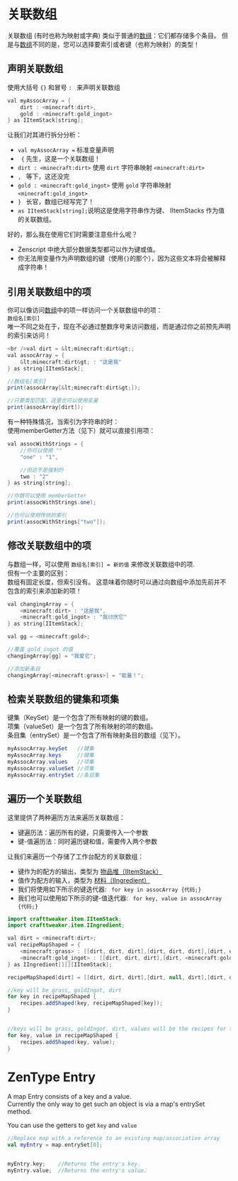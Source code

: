 # 关联数组

关联数组 (有时也称为映射或字典) 类似于普通的[数组](Arrays_and_Loops/)：它们都存储多个条目。 但是与[数组](Arrays_and_Loops/)不同的是，您可以选择要索引或者键（也称为映射）的类型！

## 声明关联数组

使用大括号 ` {} ` 和冒号 `: ` 来声明关联数组

```JAVA
val myAssocArray = {
    dirt : <minecraft:dirt>,
    gold : <minecraft:gold_ingot>
} as IItemStack[string];
```

让我们对其进行拆分分析：

- ` val myAssocArray = ` 标准变量声明
- ` {` 先生，这是一个关联数组！
- `dirt : <minecraft:dirt>` 使用 `dirt` 字符串映射 `<minecraft:dirt>`
- `, ` 等下，这还没完
- `gold : <minecraft:gold_ingot>` 使用 `gold` 字符串映射 `<minecraft:gold_ingot>`
- `} ` 长官，数组已经写完了！
- ` as IItemStack[string]; `说明这是使用字符串作为键、 IItemStacks 作为值的关联数组。

好的，那么我在使用它们时需要注意些什么呢？

- Zenscript 中绝大部分数据类型都可以作为键或值。
- 你无法用变量作为声明数组的键（使用`{}`的那个），因为这些文本将会被解释成字符串！

## 引用关联数组中的项

你可以像访问[数组](Arrays_and_Loops/)中的项一样访问一个关联数组中的项：  
`数组名[索引]`  
唯一不同之处在于，现在不必通过整数序号来访问数组，而是通过你之前预先声明的索引来访问！

```JAVA
<br />val dirt = &lt;minecraft:dirt&gt;;
val assocArray = {
    &lt;minecraft:dirt&gt; : "这是我"
} as string[IItemStack];

//数组名[索引]
print(assocArray[&lt;minecraft:dirt&gt;]);

//只要类型匹配，这里也可以使用变量
print(assocArray[dirt]);
```

有一种特殊情况，当索引为字符串的时：  
使用memberGetter方法（见下）就可以直接引用项：

```JAVA
val assocWithStrings = {
    //你可以使用 ""
    "one" : "1",

    //但这不是强制的
    two : "2"
} as string[string];

//你既可以使用 memberGetter
print(assocWithStrings.one);

//也可以使用传统的索引
print(assocWithStrings["two"]);
```

## 修改关联数组中的项

与数组一样，可以使用 ` 数组名[索引] = 新的值 ` 来修改关联数组中的项.   
但有一个主要的区别：   
数组有固定长度，但索引没有。 这意味着你随时可以通过向数组中添加先前并不包含的索引来添加新的项！

```JAVA
val changingArray = {
    <minecraft:dirt> : "这是我",
    <minecraft:gold_ingot> : "我讨厌它"
} as string[IItemStack];

val gg = <minecraft:gold>;

//覆盖 gold_ingot 的值
changingArray[gg] = "我爱它";

//添加新条目
changingArray[<minecraft:grass>] = "能量！";
```

## 检索关联数组的键集和项集

键集（KeySet）是一个包含了所有映射的键的数组。  
项集（valueSet）是一个包含了所有映射的项的数组。  
条目集（entrySet）是一个包含了所有映射条目的数组（见下）。

```JAVA
myAssocArray.keySet   //键集
myAssocArray.keys     //键集
myAssocArray.values   //项集
myAssocArray.valueSet //项集
myAssocArray.entrySet //条目集
```

## 遍历一个关联数组

这里提供了两种遍历方法来遍历关联数组：

- 键遍历法：遍历所有的键，只需要传入一个参数
- 键-值遍历法：同时遍历键和值，需要传入两个参数

让我们来遍历一个存储了工作台配方的关联数组：

- 键作为的配方的输出，类型为 [物品堆（IItemStack）](/Vanilla/Items/IItemStack/)
- 值作为配方的输入，类型为 [材料（IIngredient）](/Vanilla/Variable_Types/IIngredient/)
- 我们将使用如下所示的键迭代器: ` for key in assocArray {代码;}`
- 我们也可以使用如下所示的键-值迭代器: ` for key, value in assocArray {代码;}`

```JAVA
import crafttweaker.item.IItemStack;
import crafttweaker.item.IIngredient;

val dirt = <minecraft:dirt>;
val recipeMapShaped = {
    <minecraft:grass> : [[dirt, dirt, dirt],[dirt, dirt, dirt],[dirt, dirt, dirt]],
    <minecraft:gold_ingot> : [[dirt, dirt, dirt],[dirt, <minecraft:gold_ingot>, dirt],[dirt, dirt, dirt]]
} as IIngredient[][][IItemStack];

recipeMapShaped[dirt] = [[dirt, dirt, dirt],[dirt, null, dirt],[dirt, dirt, dirt]];

//key will be grass, goldIngot, dirt
for key in recipeMapShaped {
    recipes.addShaped(key, recipeMapShaped[key]);
}


//keys will be grass, goldIngot, dirt, values will be the recipes for them
for key, value in recipeMapShaped {
    recipes.addShaped(key, value);
}
```

# ZenType Entry

A map Entry consists of a key and a value.  
Currently the only way to get such an object is via a map's entrySet method.

You can use the getters to get `key` and `value`

```kotlin
//Replace map with a reference to an existing map/associative array
val myEntry = map.entrySet[0];


myEntry.key;    //Returns the entry's key.
myEntry.value;  //Returns the entry's value.
```